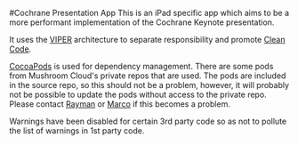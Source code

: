 #Cochrane Presentation App
This is an iPad specific app which aims to be a more performant implementation of the Cochrane Keynote presentation.

It uses the [VIPER](http://mutualmobile.github.io/blog/2013/12/04/viper-introduction/) architecture to separate responsibility and promote [Clean Code](http://www.amazon.com/Clean-Code-Handbook-Software-Craftsmanship/dp/0132350882).

[CocoaPods](http://cocoapods.org/) is used for dependency management. There are some pods from Mushroom Cloud's private repos that are used. The pods are included in the source repo, so this should not be a problem, however, it will probably not be possible to update the pods without access to the private repo. Please contact [Rayman](mailto:ray@mushroomcloud.co.za) or [Marco](mailto:marco@mushroomcloud.co.za) if this becomes a problem.

Warnings have been disabled for certain 3rd party code so as not to pollute the list of warnings in 1st party code.